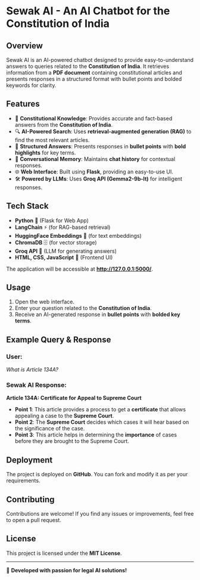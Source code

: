# **Sewak AI - An AI Chatbot for the Constitution of India**

## **Overview**
Sewak AI is an AI-powered chatbot designed to provide easy-to-understand answers to queries related to the **Constitution of India**. It retrieves information from a **PDF document** containing constitutional articles and presents responses in a structured format with bullet points and bolded keywords for clarity.

## **Features**
- 📜 **Constitutional Knowledge**: Provides accurate and fact-based answers from the **Constitution of India**.
- 🔍 **AI-Powered Search**: Uses **retrieval-augmented generation (RAG)** to find the most relevant articles.
- 📝 **Structured Answers**: Presents responses in **bullet points** with **bold highlights** for key terms.
- 💬 **Conversational Memory**: Maintains **chat history** for contextual responses.
- 🌐 **Web Interface**: Built using **Flask**, providing an easy-to-use UI.
- 🛠️ **Powered by LLMs**: Uses **Groq API (Gemma2-9b-It)** for intelligent responses.

## **Tech Stack**
- **Python** 🐍 (Flask for Web App)
- **LangChain** ⚡ (for RAG-based retrieval)
- **HuggingFace Embeddings** 🤗 (for text embeddings)
- **ChromaDB** 🗄️ (for vector storage)
- **Groq API** 🤖 (LLM for generating answers)
- **HTML, CSS, JavaScript** 🎨 (Frontend UI)

The application will be accessible at **http://127.0.0.1:5000/**.

## **Usage**
1. Open the web interface.
2. Enter your question related to the **Constitution of India**.
3. Receive an AI-generated response in **bullet points** with **bolded key terms**.

## **Example Query & Response**
### **User:**
_What is Article 134A?_

### **Sewak AI Response:**
**Article 134A: Certificate for Appeal to Supreme Court**
- **Point 1**: This article provides a process to get a **certificate** that allows appealing a case to the **Supreme Court**.
- **Point 2**: The **Supreme Court** decides which cases it will hear based on the significance of the case.
- **Point 3**: This article helps in determining the **importance** of cases before they are brought to the Supreme Court.

## **Deployment**
The project is deployed on **GitHub**. You can fork and modify it as per your requirements.

## **Contributing**
Contributions are welcome! If you find any issues or improvements, feel free to open a pull request.

## **License**
This project is licensed under the **MIT License**.

---
🚀 **Developed with passion for legal AI solutions!**

